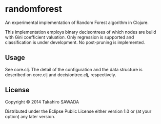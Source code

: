 # randomforest

An experimental implementation of Random Forest algorithm in Clojure.

This implementation employs binary decisontrees of which nodes are build with Gini coefficient valuation. Only regression is supported and classification is under development. No post-pruning is implemented.

## Usage

See core.clj. The detail of the configuration and the data structure is described on core.clj and decisiontree.clj, respectively.

## License

Copyright © 2014 Takahiro SAWADA

Distributed under the Eclipse Public License either version 1.0 or (at
your option) any later version.
